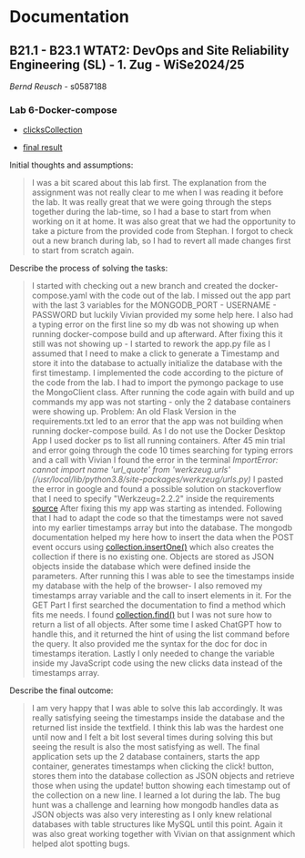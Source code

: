 # Documentation

## B21.1 - B23.1 WTAT2: DevOps and Site Reliability Engineering (SL) - 1. Zug - WiSe2024/25

*Bernd Reusch* - s0587188

### Lab 6-Docker-compose

- [clicksCollection](/assets/clicksCollection.png)

- [final result](/assets/timestampsHtml.png)  



Initial thoughts and assumptions:

> I was a bit scared about this lab first. The explanation from the assignment was not really clear to me when I was reading
> it before the lab. It was really great that we were going through the steps together during the lab-time, so I had a base
> to start from when working on it at home. It was also great that we had the opportunity to take a picture from the provided
> code from Stephan. I forgot to check out a new branch during lab, so I had to revert all made changes first to start
> from scratch again.

Describe the process of solving the tasks:

> I started with checking out a new branch and created the docker-compose.yaml with the code out of the lab. I missed out
> the app part with the last 3 variables for the MONGODB_PORT - USERNAME - PASSWORD but luckily Vivian provided my some help here.
> I also had a typing error on the first line so my db was not showing up when running docker-compose build and up afterward.
> After fixing this it still was not showing up - I started to rework the app.py file as I assumed that I need to make a click to
> generate a Timestamp and store it into the database to actually initialize the database with the first timestamp.
> I implemented the code according to the picture of the code from the lab. I had to import the pymongo package to use the MongoClient class.
> After running the code again with build and up commands my app was not starting - only the 2 database containers were showing up.
> Problem: An old Flask Version in the requirements.txt led to an error that the app was not building when running
> docker-compose build. As I do not use the Docker Desktop App I used docker ps to list all running containers.
> After 45 min trial and error going through the code 10 times searching for typing errors and a call with Vivian I found the error in the terminal 
> *ImportError: cannot import name 'url_quote' from 'werkzeug.urls' (/usr/local/lib/python3.8/site-packages/werkzeug/urls.py)*
> I pasted the error in google and found a possible solution on stackoverflow that I need to specify "Werkzeug=2.2.2" inside the requirements 
> [source](https://stackoverflow.com/questions/77213053/why-did-flask-start-failing-with-importerror-cannot-import-name-url-quote-fr)
> After fixing this my app was starting as intended. Following that I had to adapt the code so that the timestamps were
> not saved into my earlier timestamps array but into the database. The mongodb documentation helped my here how to insert
> the data when the POST event occurs using [collection.insertOne()](https://www.mongodb.com/docs/manual/reference/method/db.collection.insertOne/)
> which also creates the collection if there is no existing one. Objects are stored as JSON objects inside the database which
> were defined inside the parameters. After running this I was able to see the timestamps inside my database with the help of the browser-
> I also removed my timestamps array variable and the call to insert elements in it.
> For the GET Part I first searched the documentation to find a method which fits me needs. I found 
> [collection.find()](https://www.mongodb.com/docs/manual/reference/method/db.collection.find/) but I was not sure how
> to return a list of all objects. After some time I asked ChatGPT how to handle this, and it returned the hint of using
> the list command before the query. It also provided me the syntax for the doc for doc in timestamps iteration.
> Lastly I only needed to change the variable inside my JavaScript code using the new clicks data instead of the timestamps array.


Describe the final outcome:

> I am very happy that I was able to solve this lab accordingly. It was really satisfying seeing the timestamps inside the 
> database and the returned list inside the textfield. I think this lab was the hardest one until now and I felt a bit lost
> several times during solving this but seeing the result is also the most satisfying as well.
> The final application sets up the 2 database containers, starts the app container, generates timestamps when clicking
> the click! button, stores them into the database collection as JSON objects and retrieve those when using the update! button
> showing each timestamp out of the collection on a new line. 
> I learned a lot during the lab. The bug hunt was a challenge and learning how mongodb handles data as JSON objects was also
> very interesting as I only knew relational databases with table structures like MySQL until this point.
> Again it was also great working together with Vivian on that assignment which helped alot spotting bugs.



